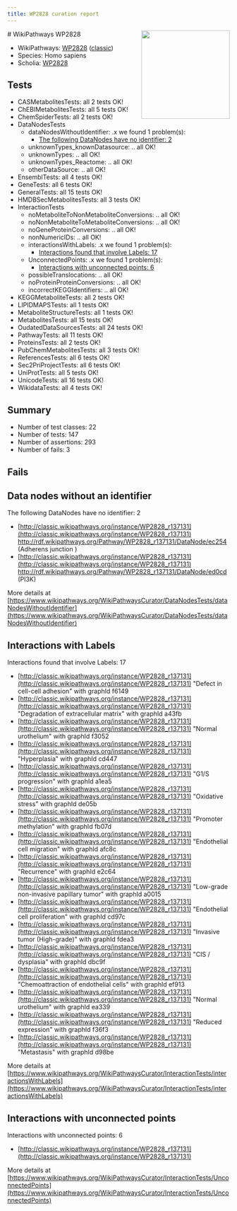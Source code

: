 ```yaml
---
title: WP2828 curation report
---
```


<img style="float: right; width: 200px" src="https://upload.wikimedia.org/wikipedia/commons/thumb/8/83/Wplogo_with_text_500.png/640px-Wplogo_with_text_500.png" />
# WikiPathways WP2828

* WikiPathways: [WP2828](https://wikipathways.org/pathways/WP2828) ([classic](https://classic.wikipathways.org/instance/WP2828))
* Species: Homo sapiens
* Scholia: [WP2828](https://scholia.toolforge.org/wikipathways/WP2828)
## Tests
* CASMetabolitesTests: all 2 tests OK!
* ChEBIMetabolitesTests: all 5 tests OK!
* ChemSpiderTests: all 2 tests OK!
* DataNodesTests
    * dataNodesWithoutIdentifier: .x we found 1 problem(s):
        * [The following DataNodes have no identifier: 2](#d2d32fa1)
    * unknownTypes_knownDatasource: .. all OK!
    * unknownTypes: .. all OK!
    * unknownTypes_Reactome: .. all OK!
    * otherDataSource: .. all OK!
* EnsemblTests: all 4 tests OK!
* GeneTests: all 6 tests OK!
* GeneralTests: all 15 tests OK!
* HMDBSecMetabolitesTests: all 3 tests OK!
* InteractionTests
    * noMetaboliteToNonMetaboliteConversions: .. all OK!
    * noNonMetaboliteToMetaboliteConversions: .. all OK!
    * noGeneProteinConversions: .. all OK!
    * nonNumericIDs: .. all OK!
    * interactionsWithLabels: .x we found 1 problem(s):
        * [Interactions found that involve Labels: 17](#fe97a8bf)
    * UnconnectedPoints: .x we found 1 problem(s):
        * [Interactions with unconnected points: 6](#35a61ade)
    * possibleTranslocations: .. all OK!
    * noProteinProteinConversions: .. all OK!
    * incorrectKEGGIdentifiers: .. all OK!
* KEGGMetaboliteTests: all 2 tests OK!
* LIPIDMAPSTests: all 1 tests OK!
* MetaboliteStructureTests: all 1 tests OK!
* MetabolitesTests: all 15 tests OK!
* OudatedDataSourcesTests: all 24 tests OK!
* PathwayTests: all 11 tests OK!
* ProteinsTests: all 2 tests OK!
* PubChemMetabolitesTests: all 3 tests OK!
* ReferencesTests: all 6 tests OK!
* Sec2PriProjectTests: all 6 tests OK!
* UniProtTests: all 5 tests OK!
* UnicodeTests: all 16 tests OK!
* WikidataTests: all 4 tests OK!


## Summary

* Number of test classes: 22
* Number of tests: 147
* Number of assertions: 293
* Number of fails: 3

## Fails

<a name="d2d32fa1" />

## Data nodes without an identifier

The following DataNodes have no identifier: 2

* [http://classic.wikipathways.org/instance/WP2828_r137131](http://classic.wikipathways.org/instance/WP2828_r137131) http://rdf.wikipathways.org/Pathway/WP2828_r137131/DataNode/ec254 (Adherens junction
)
* [http://classic.wikipathways.org/instance/WP2828_r137131](http://classic.wikipathways.org/instance/WP2828_r137131) http://rdf.wikipathways.org/Pathway/WP2828_r137131/DataNode/ed0cd (PI3K)


More details at [https://www.wikipathways.org/WikiPathwaysCurator/DataNodesTests/dataNodesWithoutIdentifier](https://www.wikipathways.org/WikiPathwaysCurator/DataNodesTests/dataNodesWithoutIdentifier)

<a name="fe97a8bf" />

## Interactions with Labels

Interactions found that involve Labels: 17

* [http://classic.wikipathways.org/instance/WP2828_r137131](http://classic.wikipathways.org/instance/WP2828_r137131) "Defect in cell-cell adhesion" with graphId f6149
* [http://classic.wikipathways.org/instance/WP2828_r137131](http://classic.wikipathways.org/instance/WP2828_r137131) "Degradation of extracellular matrix" with graphId a43fb
* [http://classic.wikipathways.org/instance/WP2828_r137131](http://classic.wikipathways.org/instance/WP2828_r137131) "Normal urothelium" with graphId f3052
* [http://classic.wikipathways.org/instance/WP2828_r137131](http://classic.wikipathways.org/instance/WP2828_r137131) "Hyperplasia" with graphId cd447
* [http://classic.wikipathways.org/instance/WP2828_r137131](http://classic.wikipathways.org/instance/WP2828_r137131) "G1/S progression" with graphId a1ea5
* [http://classic.wikipathways.org/instance/WP2828_r137131](http://classic.wikipathways.org/instance/WP2828_r137131) "Oxidative stress" with graphId de05b
* [http://classic.wikipathways.org/instance/WP2828_r137131](http://classic.wikipathways.org/instance/WP2828_r137131) "Promoter methylation" with graphId fb07d
* [http://classic.wikipathways.org/instance/WP2828_r137131](http://classic.wikipathways.org/instance/WP2828_r137131) "Endothelial cell migration" with graphId afc8c
* [http://classic.wikipathways.org/instance/WP2828_r137131](http://classic.wikipathways.org/instance/WP2828_r137131) "Recurrence" with graphId e2c64
* [http://classic.wikipathways.org/instance/WP2828_r137131](http://classic.wikipathways.org/instance/WP2828_r137131) "Low-grade
non-invasive
papillary tumor" with graphId a0015
* [http://classic.wikipathways.org/instance/WP2828_r137131](http://classic.wikipathways.org/instance/WP2828_r137131) "Endothelial cell proliferation" with graphId cd97c
* [http://classic.wikipathways.org/instance/WP2828_r137131](http://classic.wikipathways.org/instance/WP2828_r137131) "Invasive tumor
(High-grade)" with graphId fdea3
* [http://classic.wikipathways.org/instance/WP2828_r137131](http://classic.wikipathways.org/instance/WP2828_r137131) "CIS / dysplasia" with graphId dbc9f
* [http://classic.wikipathways.org/instance/WP2828_r137131](http://classic.wikipathways.org/instance/WP2828_r137131) "Chemoattraction of endothelial cells" with graphId ef913
* [http://classic.wikipathways.org/instance/WP2828_r137131](http://classic.wikipathways.org/instance/WP2828_r137131) "Normal
urothelium" with graphId ea339
* [http://classic.wikipathways.org/instance/WP2828_r137131](http://classic.wikipathways.org/instance/WP2828_r137131) "Reduced expression" with graphId f36f3
* [http://classic.wikipathways.org/instance/WP2828_r137131](http://classic.wikipathways.org/instance/WP2828_r137131) "Metastasis" with graphId d98be


More details at [https://www.wikipathways.org/WikiPathwaysCurator/InteractionTests/interactionsWithLabels](https://www.wikipathways.org/WikiPathwaysCurator/InteractionTests/interactionsWithLabels)

<a name="35a61ade" />

## Interactions with unconnected points

Interactions with unconnected points: 6

* [http://classic.wikipathways.org/instance/WP2828_r137131](http://classic.wikipathways.org/instance/WP2828_r137131)


More details at [https://www.wikipathways.org/WikiPathwaysCurator/InteractionTests/UnconnectedPoints](https://www.wikipathways.org/WikiPathwaysCurator/InteractionTests/UnconnectedPoints)

